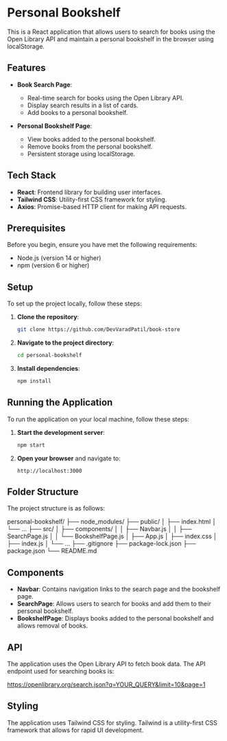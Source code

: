 # Personal Bookshelf

This is a React application that allows users to search for books using the Open Library API and maintain a personal bookshelf in the browser using localStorage.

## Features

- **Book Search Page**: 
  - Real-time search for books using the Open Library API.
  - Display search results in a list of cards.
  - Add books to a personal bookshelf.

- **Personal Bookshelf Page**:
  - View books added to the personal bookshelf.
  - Remove books from the personal bookshelf.
  - Persistent storage using localStorage.

## Tech Stack

- **React**: Frontend library for building user interfaces.
- **Tailwind CSS**: Utility-first CSS framework for styling.
- **Axios**: Promise-based HTTP client for making API requests.

## Prerequisites

Before you begin, ensure you have met the following requirements:

- Node.js (version 14 or higher)
- npm (version 6 or higher)

## Setup

To set up the project locally, follow these steps:

1. **Clone the repository**:

    ```bash
    git clone https://github.com/DevVaradPatil/book-store
    ```

2. **Navigate to the project directory**:

    ```bash
    cd personal-bookshelf
    ```

3. **Install dependencies**:

    ```bash
    npm install
    ```

## Running the Application

To run the application on your local machine, follow these steps:

1. **Start the development server**:

    ```bash
    npm start
    ```

2. **Open your browser** and navigate to:

    ```
    http://localhost:3000
    ```

## Folder Structure

The project structure is as follows:

personal-bookshelf/
├── node_modules/
├── public/
│ ├── index.html
│ └── ...
├── src/
│ ├── components/
│ │ ├── Navbar.js
│ │ ├── SearchPage.js
│ │ └── BookshelfPage.js
│ ├── App.js
│ ├── index.css
│ ├── index.js
│ └── ...
├── .gitignore
├── package-lock.json
├── package.json
└── README.md


## Components

- **Navbar**: Contains navigation links to the search page and the bookshelf page.
- **SearchPage**: Allows users to search for books and add them to their personal bookshelf.
- **BookshelfPage**: Displays books added to the personal bookshelf and allows removal of books.

## API

The application uses the Open Library API to fetch book data. The API endpoint used for searching books is:

https://openlibrary.org/search.json?q=YOUR_QUERY&limit=10&page=1


## Styling

The application uses Tailwind CSS for styling. Tailwind is a utility-first CSS framework that allows for rapid UI development.


